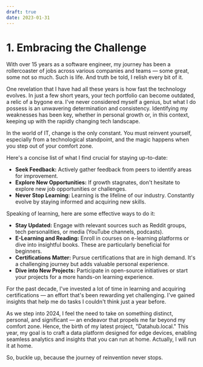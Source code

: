 ```yaml
---
draft: true 
date: 2023-01-31 
---
```

# 1. Embracing the Challenge

With over 15 years as a software engineer, my journey has been a rollercoaster of jobs across various companies and teams — some great, some not so much. Such is life. And truth be told, I relish every bit of it.

One revelation that I have had all these years is how fast the technology evolves. In just a few short years, your tech portfolio can become outdated, a relic of a bygone era. I've never considered myself a genius, but what I do possess is an unwavering determination and consistency. Identifying my weaknesses has been key, whether in personal growth or, in this context, keeping up with the rapidly changing tech landscape.

<!-- more -->

In the world of IT, change is the only constant. You must reinvent yourself, especially from a technological standpoint, and the magic happens when you step out of your comfort zone.

Here's a concise list of what I find crucial for staying up-to-date:

- **Seek Feedback:** Actively gather feedback from peers to identify areas for improvement.
- **Explore New Opportunities:** If growth stagnates, don't hesitate to explore new job opportunities or challenges.
- **Never Stop Learning:** Learning is the lifeline of our industry. Constantly evolve by staying informed and acquiring new skills.

Speaking of learning, here are some effective ways to do it:

- **Stay Updated:** Engage with relevant sources such as Reddit groups, tech personalities, or media (YouTube channels, podcasts).
- **E-Learning and Reading:** Enroll in courses on e-learning platforms or dive into insightful books. These are particularly beneficial for beginners.
- **Certifications Matter:** Pursue certifications that are in high demand. It's a challenging journey but adds valuable personal experience.
- **Dive into New Projects:** Participate in open-source initiatives or start your projects for a more hands-on learning experience.

For the past decade, I've invested a lot of time in learning and acquiring certifications — an effort that's been rewarding yet challenging. I've gained insights that help me do tasks I couldn't think just a year before.

As we step into 2024, I feel the need to take on something distinct, personal, and significant — an endeavor that propels me far beyond my comfort zone. Hence, the birth of my latest project, "Datahub.local." This year, my goal is to craft a data platform designed for edge devices, enabling seamless analytics and insights that you can run at home. Actually, I will run it at home.

So, buckle up, because the journey of reinvention never stops.
